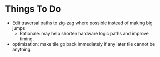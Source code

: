 
# Things To Do

- Edit traversal paths to zig-zag where possible instead of making big jumps
  - Rationale: may help shorten hardware logic paths and improve timing.
- optimization: make tile go back immediately if any later tile cannot be anything.
